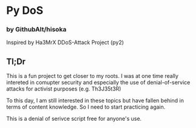 # Py DoS 
### by GithubAlt/hisoka

Inspired by Ha3MrX DDoS-Attack Project (py2)

## Tl;Dr
This is a fun project to get closer to my roots. I was at one time really intereted in comupter security and especially the use of denial-of-service attacks for activist purposes (e.g. Th3J35t3R) 

To this day, I am still interested in these topics but have fallen behind in terms of content knowledge. So I need to start practicing again.

This is a denial of serivce script free for anyone's use. 

## 

